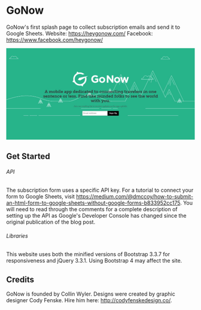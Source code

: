 # GoNow
GoNow's first splash page to collect subscription emails and send it to Google Sheets. 
Website: https://heygonow.com/
Facebook: https://www.facebook.com/heygonow/

![Screenshot 1](pic1.JPG?raw=true "Screenshot 1")


## Get Started

###### API
The subscription form uses a specific API key. For a tutorial to connect your form to Google Sheets, visit https://medium.com/@dmccoy/how-to-submit-an-html-form-to-google-sheets-without-google-forms-b833952cc175. You will need to read through the comments for a complete description of setting up the API as Google's Developer Console has changed since the original publication of the blog post.

###### Libraries
This website uses both the minified versions of Bootstrap 3.3.7 for responsiveness and jQuery 3.3.1. Using Bootstrap 4 may affect the site. 

## Credits
GoNow is founded by Collin Wyler.
Designs were created by graphic designer Cody Fenske. Hire him here: http://codyfenskedesign.co/.
